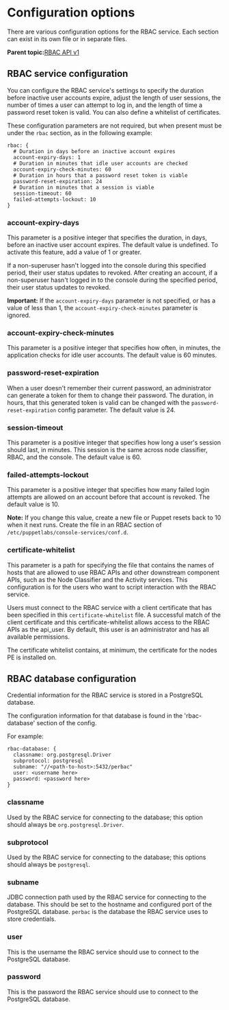 # Configuration options

There are various configuration options for the RBAC service. Each section can exist in its own file or in separate files.

**Parent topic:**[RBAC API v1](rbac_api_v1.md)

## RBAC service configuration

You can configure the RBAC service's settings to specify the duration before inactive user accounts expire, adjust the length of user sessions, the number of times a user can attempt to log in, and the length of time a password reset token is valid. You can also define a whitelist of certificates.

These configuration parameters are not required, but when present must be under the `rbac` section, as in the following example:

```
rbac: {
  # Duration in days before an inactive account expires
  account-expiry-days: 1
  # Duration in minutes that idle user accounts are checked
  account-expiry-check-minutes: 60
  # Duration in hours that a password reset token is viable
  password-reset-expiration: 24
  # Duration in minutes that a session is viable
  session-timeout: 60
  failed-attempts-lockout: 10
}
```

### account-expiry-days

This parameter is a positive integer that specifies the duration, in days, before an inactive user account expires. The default value is undefined. To activate this feature, add a value of 1 or greater.

If a non-superuser hasn't logged into the console during this specified period, their user status updates to revoked. After creating an account, if a non-superuser hasn't logged in to the console during the specified period, their user status updates to revoked.

**Important:** If the `account-expiry-days` parameter is not specified, or has a value of less than 1, the `account-expiry-check-minutes` parameter is ignored.

### account-expiry-check-minutes

This parameter is a positive integer that specifies how often, in minutes, the application checks for idle user accounts. The default value is 60 minutes.

### password-reset-expiration

When a user doesn't remember their current password, an administrator can generate a token for them to change their password. The duration, in hours, that this generated token is valid can be changed with the `password-reset-expiration` config parameter. The default value is 24.

### session-timeout

This parameter is a positive integer that specifies how long a user's session should last, in minutes. This session is the same across node classifier, RBAC, and the console. The default value is 60.

### failed-attempts-lockout

This parameter is a positive integer that specifies how many failed login attempts are allowed on an account before that account is revoked. The default value is 10.

**Note:** If you change this value, create a new file or Puppet resets back to 10 when it next runs. Create the file in an RBAC section of `/etc/puppetlabs/console-services/conf.d`.

### certificate-whitelist

This parameter is a path for specifying the file that contains the names of hosts that are allowed to use RBAC APIs and other downstream component APIs, such as the Node Classifier and the Activity services. This configuration is for the users who want to script interaction with the RBAC service.

Users must connect to the RBAC service with a client certificate that has been specified in this `certificate-whitelist` file. A successful match of the client certificate and this certificate-whitelist allows access to the RBAC APIs as the api\_user. By default, this user is an administrator and has all available permissions.

The certificate whitelist contains, at minimum, the certificate for the nodes PE is installed on.

## RBAC database configuration

Credential information for the RBAC service is stored in a PostgreSQL database.

The configuration information for that database is found in the 'rbac-database' section of the config.

For example:

```
rbac-database: {
  classname: org.postgresql.Driver
  subprotocol: postgresql
  subname: "//<path-to-host>:5432/perbac"
  user: <username here>
  password: <password here>
}
```

### classname

Used by the RBAC service for connecting to the database; this option should always be `org.postgresql.Driver`.

### subprotocol

Used by the RBAC service for connecting to the database; this options should always be `postgresql`.

### subname

JDBC connection path used by the RBAC service for connecting to the database. This should be set to the hostname and configured port of the PostgreSQL database. `perbac` is the database the RBAC service uses to store credentials.

### user

This is the username the RBAC service should use to connect to the PostgreSQL database.

### password

This is the password the RBAC service should use to connect to the PostgreSQL database.

